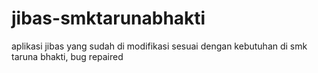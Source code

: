 jibas-smktarunabhakti
=====================

aplikasi jibas yang sudah di modifikasi sesuai dengan kebutuhan di smk taruna bhakti, bug repaired
